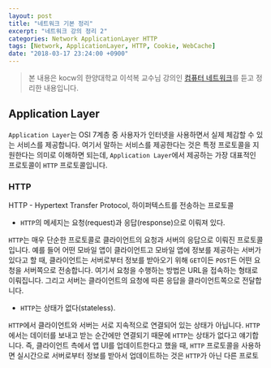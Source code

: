 ```yaml
---
layout: post
title: "네트워크 기본 정리"
excerpt: "네트워크 강의 정리 2"
categories: Network ApplicationLayer HTTP
tags: [Network, ApplicationLayer, HTTP, Cookie, WebCache]
date: "2018-03-17 23:24:00 +0900"
---
```


> 본 내용은 kocw의 한양대학교 이석복 교수님 강의인 [컴퓨터 네트워크](http://www.kocw.net/home/search/kemView.do?kemId=1223614)를 듣고 정리한 내용입니다.

## Application Layer

`Application Layer`는 OSI 7계층 중 사용자가 인터넷을 사용하면서 실제 체감할 수 있는 서비스를 제공합니다. 여기서 말하는 서비스를 제공한다는 것은 특정 프로토콜을 지원한다는 의미로 이해하면 되는데, `Application Layer`에서 제공하는 가장 대표적인 프로토콜이 `HTTP` 프로토콜입니다.

### HTTP

<div class="message">
  HTTP - Hypertext Transfer Protocol, 하이퍼텍스트를 전송하는 프로토콜
</div>

* `HTTP`의 메세지는 요청(request)과 응답(response)으로 이뤄져 있다.

`HTTP`는 매우 단순한 프로토콜로 클라이언트의 요청과 서버의 응답으로 이뤄진 프로토콜입니다. 예를 들어 어떤 모바일 앱이 클라이언트고 모바일 앱에 정보를 제공하는 서버가 있다고 할 때, 클라이언트는 서버로부터 정보를 받아오기 위해 `GET`이든 `POST`든 어떤 요청을 서버쪽으로 전송합니다. 여기서 요청을 수행하는 방법은 URL을 접속하는 형태로 이뤄집니다. 그리고 서버는 클라이언트의 요청에 따른 응답을 클라이언트쪽으로 전달합니다.

* `HTTP`는 상태가 없다(stateless).

`HTTP`에서 클라이언트와 서버는 서로 지속적으로 연결되어 있는 상태가 아닙니다. `HTTP`에서는 데이터를 보내고 받는 순간에만 연결되기 때문에 `HTTP`는 상태가 없다고 얘기합니다. 즉, 클라이언트 측에서 앱 UI를 업데이트한다고 했을 때, `HTTP` 프로토콜을 사용하면 실시간으로 서버로부터 정보를 받아서 업데이트하는 것은 `HTTP`가 아닌 다른 프로토콜을 사용해야 합니다.

### Cookie

이러한 HTTP의 상태가 없는 속성은 효율적으로 네트워크 자원을 활용하는 장점도 있지만, 서버의 클라이언트에 대한 정보가 부족하다는 단점도 있습니다. 그래서 이를 보완하기 위해 브라우저는 `Cookie`라는 저장공간을 지원합니다.

<div class="message">
  An HTTP cookie (also called web cookie, Internet cookie, browser cookie, or simply cookie) is a small piece of data sent from a website and stored on the user's computer by the user's web browser while the user is browsing. Cookies were designed to be a reliable mechanism for websites to remember stateful information (such as items added in the shopping cart in an online store) or to record the user's browsing activity (including clicking particular buttons, logging in, or recording which pages were visited in the past).
</div>
출처: [HTTP Cookie - wikipedia](https://en.wikipedia.org/wiki/Circuit_switching)

쿠키를 활용되는 과정은 다음과 같습니다. 아래 과정은 일반 인터넷 사용자가 아마존 서버에 접속할 때의 상황을 서술합니다.

1. 사용자가 처음 아마존 서버에 접속하면 쿠키에는 아마존 관련 정보가 하나도 없기 때문에 사용자는 쿠키 데이터 없이 클라이언트는 아마존 서버에 요청을 보냅니다.
2. 이 때 아마존 서버는 클라이언트측 요청에 쿠키 관련 정보가 없는 것을 확인하고, 응답에 쿠키 번호를 함께 보냅니다.
3. 클라이언트에 있는 웹브라우저는 이 쿠키를 클라이언트 컴퓨터에 저장합니다.
4. 시간이 지나서 다음번에 클라이언트가 아마존 서버에 요청을 보내게 되었습니다. 이 때 웹브라우저는 아마존 서버에 대한 쿠키를 가지고 있기 때문에 쿠키번호를 요청에 같이 보냅니다.
5. 아마존 서버는 해당 쿠키번호와 클라이언트의 접속기록을 조합하여 사용자가 좋아할 법한 내용을 응답 html에 포함시켜서 전송합니다.

쿠키는 서버가 클라이언트의 특징을 파악하는데 도움을 주지만, 쿠키 데이터가 컴퓨터에 과도하게 쌓이게 되면 웹 브라우징 성능 저하의 원인이 됩니다. 그렇기 때문에 웹 브라우저 성능 개선을 위해 주로 삭제하는 데이터이기도 합니다.

### Web Caches(프록시 서버)

-----

## 참고자료
* [컴퓨터 네트워크](http://www.kocw.net/home/search/kemView.do?kemId=1223614)
* [HTTP Cookie - wikipedia](https://en.wikipedia.org/wiki/Circuit_switching)
